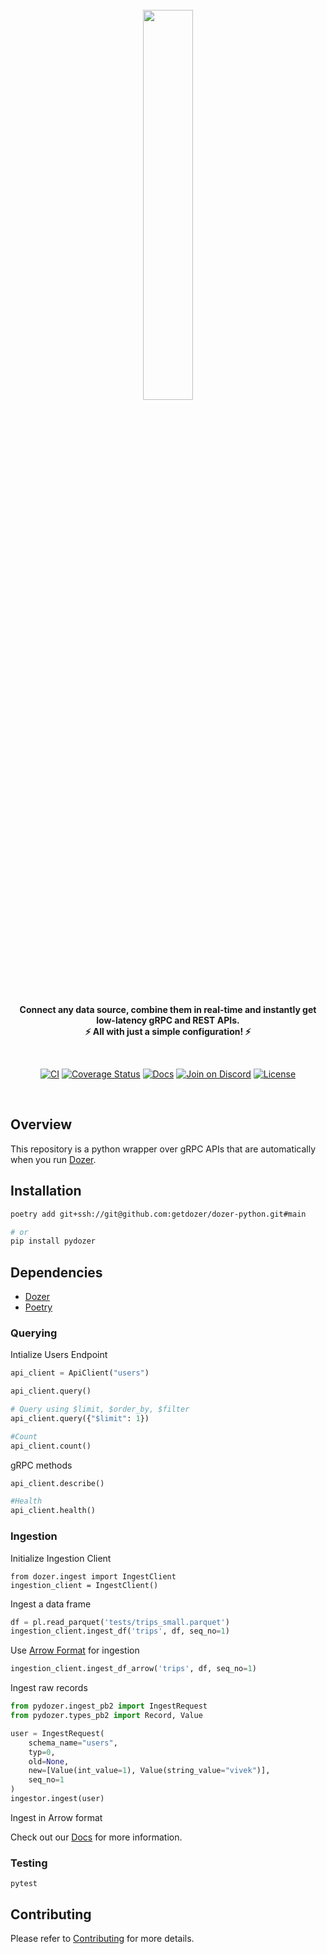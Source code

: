 <div align="center">
    <a target="_blank" href="https://getdozer.io/">
        <br><img src="https://dozer-assets.s3.ap-southeast-1.amazonaws.com/logo-blue.svg" width=40%><br>
    </a>
</div>

<p align="center">
    <br />
    <b>
    Connect any data source, combine them in real-time and instantly get low-latency gRPC and REST APIs.<br>
    ⚡ All with just a simple configuration! ⚡️
    </b>
</p>
<br />

<p align="center">
  <a href="https://github.com/getdozer/dozer/actions/workflows/dozer.yaml" target="_blank"><img src="https://github.com/getdozer/dozer/actions/workflows/dozer.yaml/badge.svg" alt="CI"></a>
  <a href="https://coveralls.io/github/getdozer/dozer?branch=main" target="_blank"><img src="https://coveralls.io/repos/github/getdozer/dozer/badge.svg?branch=main&t=kZMYaV&style=flat" alt="Coverage Status"></a>
  <a href="https://getdozer.io/docs/dozer" target="_blank"><img src="https://img.shields.io/badge/doc-reference-green" alt="Docs"></a>
  <a href="https://discord.com/invite/3eWXBgJaEQ" target="_blank"><img src="https://img.shields.io/badge/join-on%20discord-primary" alt="Join on Discord"></a>
  <a href="https://github.com/getdozer/dozer-python/blob/main/LICENSE" target="_blank"><img src="https://img.shields.io/badge/license-MIT-informational" alt="License"></a>

</p>
<br>

## Overview
This repository is a python wrapper over gRPC APIs that are automatically when you run [Dozer](https://github.com/getdozer/dozer).

## Installation

```bash
poetry add git+ssh://git@github.com:getdozer/dozer-python.git#main

# or 
pip install pydozer
```
## Dependencies

- [Dozer](https://github.com/getdozer/dozer)
- [Poetry](https://python-poetry.org/docs/)


### Querying

Intialize Users Endpoint
```python
api_client = ApiClient("users")

api_client.query()

# Query using $limit, $order_by, $filter
api_client.query({"$limit": 1})

#Count
api_client.count()
```


gRPC methods
```python
api_client.describe()

#Health
api_client.health()
```


### Ingestion

Initialize Ingestion Client
```
from dozer.ingest import IngestClient
ingestion_client = IngestClient()
```

Ingest a data frame

```python
df = pl.read_parquet('tests/trips_small.parquet')
ingestion_client.ingest_df('trips', df, seq_no=1)
```

Use [Arrow Format](https://github.com/apache/arrow) for ingestion
```python
ingestion_client.ingest_df_arrow('trips', df, seq_no=1)
```

Ingest raw records
```python
from pydozer.ingest_pb2 import IngestRequest
from pydozer.types_pb2 import Record, Value

user = IngestRequest(
    schema_name="users",
    typ=0,
    old=None,
    new=[Value(int_value=1), Value(string_value="vivek")],
    seq_no=1
)
ingestor.ingest(user)
```

Ingest in Arrow format

Check out our [Docs](https://getdozer.io/docs/dozer/) for more information.
### Testing
```
pytest
```

## Contributing

Please refer to [Contributing](https://getdozer.io/docs/contributing/overview) for more details.
